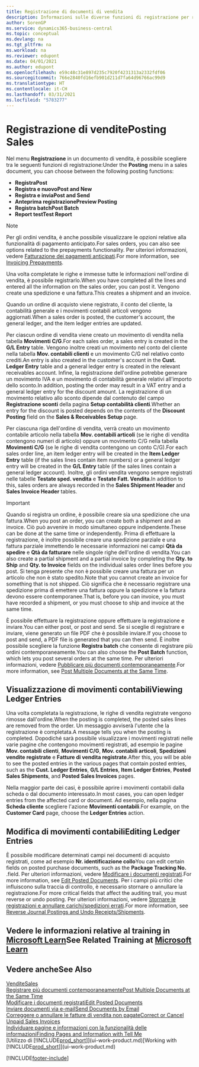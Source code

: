 ```yaml
---
title: Registrazione di documenti di vendita
description: Informazioni sulle diverse funzioni di registrazione per registrare documenti di vendita e sul modo in cui aggiornare documenti registrati.
author: SorenGP
ms.service: dynamics365-business-central
ms.topic: conceptual
ms.devlang: na
ms.tgt_pltfrm: na
ms.workload: na
ms.reviewer: edupont
ms.date: 04/01/2021
ms.author: edupont
ms.openlocfilehash: e59c48c31e897d235c7920f4231313a2332fdf06
ms.sourcegitcommit: 766e2840fd16efb901d211d7fa64d96766ac99d9
ms.translationtype: HT
ms.contentlocale: it-CH
ms.lasthandoff: 03/31/2021
ms.locfileid: "5783277"
---
```

# <a name="posting-sales"></a><span data-ttu-id="4f3c9-103">Registrazione di vendite</span><span class="sxs-lookup"><span data-stu-id="4f3c9-103">Posting Sales</span></span>

<span data-ttu-id="4f3c9-104">Nel menu **Registrazione** in un documento di vendita, è possibile scegliere tra le seguenti funzioni di registrazione:</span><span class="sxs-lookup"><span data-stu-id="4f3c9-104">Under the **Posting** menu in a sales document, you can choose between the following posting functions:</span></span>

* <span data-ttu-id="4f3c9-105">**Registra**</span><span class="sxs-lookup"><span data-stu-id="4f3c9-105">**Post**</span></span>
* <span data-ttu-id="4f3c9-106">**Registra e nuovo**</span><span class="sxs-lookup"><span data-stu-id="4f3c9-106">**Post and New**</span></span>
* <span data-ttu-id="4f3c9-107">**Registra e invia**</span><span class="sxs-lookup"><span data-stu-id="4f3c9-107">**Post and Send**</span></span>
* <span data-ttu-id="4f3c9-108">**Anteprima registrazione**</span><span class="sxs-lookup"><span data-stu-id="4f3c9-108">**Preview Posting**</span></span>
* <span data-ttu-id="4f3c9-109">**Registra batch**</span><span class="sxs-lookup"><span data-stu-id="4f3c9-109">**Post Batch**</span></span>
* <span data-ttu-id="4f3c9-110">**Report test**</span><span class="sxs-lookup"><span data-stu-id="4f3c9-110">**Test Report**</span></span>

> [!NOTE]
> <span data-ttu-id="4f3c9-111">Per gli ordini vendita, è anche possibile visualizzare le opzioni relative alla funzionalità di pagamento anticipato.</span><span class="sxs-lookup"><span data-stu-id="4f3c9-111">For sales orders, you can also see options related to the prepayments functionality.</span></span> <span data-ttu-id="4f3c9-112">Per ulteriori informazioni, vedere [Fatturazione dei pagamenti anticipati](finance-invoice-prepayments.md).</span><span class="sxs-lookup"><span data-stu-id="4f3c9-112">For more information, see [Invoicing Prepayments](finance-invoice-prepayments.md).</span></span>

<span data-ttu-id="4f3c9-113">Una volta completate le righe e immesse tutte le informazioni nell'ordine di vendita, è possibile registrarlo.</span><span class="sxs-lookup"><span data-stu-id="4f3c9-113">When you have completed all the lines and entered all the information on the sales order, you can post it.</span></span> <span data-ttu-id="4f3c9-114">Vengono create una spedizione e una fattura.</span><span class="sxs-lookup"><span data-stu-id="4f3c9-114">This creates a shipment and an invoice.</span></span>

<span data-ttu-id="4f3c9-115">Quando un ordine di acquisto viene registrato, il conto del cliente, la contabilità generale e i movimenti contabili articoli vengono aggiornati.</span><span class="sxs-lookup"><span data-stu-id="4f3c9-115">When a sales order is posted, the customer's account, the general ledger, and the item ledger entries are updated.</span></span>

<span data-ttu-id="4f3c9-116">Per ciascun ordine di vendita viene creato un movimento di vendita nella tabella **Movimenti C/G**.</span><span class="sxs-lookup"><span data-stu-id="4f3c9-116">For each sales order, a sales entry is created in the **G/L Entry** table.</span></span> <span data-ttu-id="4f3c9-117">Vengono inoltre creati un movimento nel conto del cliente nella tabella **Mov. contabili clienti** e un movimento C/G nel relativo conto crediti.</span><span class="sxs-lookup"><span data-stu-id="4f3c9-117">An entry is also created in the customer's account in the **Cust. Ledger Entry** table and a general ledger entry is created in the relevant receivables account.</span></span> <span data-ttu-id="4f3c9-118">Infine, la registrazione dell'ordine potrebbe generare un movimento IVA e un movimento di contabilità generale relativi all'importo dello sconto.</span><span class="sxs-lookup"><span data-stu-id="4f3c9-118">In addition, posting the order may result in a VAT entry and a general ledger entry for the discount amount.</span></span> <span data-ttu-id="4f3c9-119">La registrazione di un movimento relativo allo sconto dipende dal contenuto del campo **Registrazione sconti** della pagina **Setup contabilità clienti**.</span><span class="sxs-lookup"><span data-stu-id="4f3c9-119">Whether an entry for the discount is posted depends on the contents of the **Discount Posting** field on the **Sales & Receivables Setup** page.</span></span>

<span data-ttu-id="4f3c9-120">Per ciascuna riga dell'ordine di vendita, verrà creato un movimento contabile articolo nella tabella **Mov. contabili articoli** (se le righe di vendita contengono numeri di articolo) oppure un movimento C/G nella tabella **Movimenti C/G** (se le righe di vendita contengono un conto C/G).</span><span class="sxs-lookup"><span data-stu-id="4f3c9-120">For each sales order line, an item ledger entry will be created in the **Item Ledger Entry** table (if the sales lines contain item numbers) or a general ledger entry will be created in the **G/L Entry** table (if the sales lines contain a general ledger account).</span></span> <span data-ttu-id="4f3c9-121">Inoltre, gli ordini vendita vengono sempre registrati nelle tabelle **Testate sped. vendita** e **Testate Fatt. Vendita**.</span><span class="sxs-lookup"><span data-stu-id="4f3c9-121">In addition to this, sales orders are always recorded in the **Sales Shipment Header** and **Sales Invoice Header** tables.</span></span>

> [!IMPORTANT]  
> <span data-ttu-id="4f3c9-122">Quando si registra un ordine, è possibile creare sia una spedizione che una fattura.</span><span class="sxs-lookup"><span data-stu-id="4f3c9-122">When you post an order, you can create both a shipment and an invoice.</span></span> <span data-ttu-id="4f3c9-123">Ciò può avvenire in modo simultaneo oppure indipendente.</span><span class="sxs-lookup"><span data-stu-id="4f3c9-123">These can be done at the same time or independently.</span></span> <span data-ttu-id="4f3c9-124">Prima di effettuare la registrazione, è inoltre possibile creare una spedizione parziale e una fattura parziale immettendo le necessarie informazioni nei campi **Qtà da spedire** e **Qtà da fatturare** nelle singole righe dell'ordine di vendita.</span><span class="sxs-lookup"><span data-stu-id="4f3c9-124">You can also create a partial shipment and a partial invoice by completing the **Qty. to Ship** and **Qty. to Invoice** fields on the individual sales order lines before you post.</span></span> <span data-ttu-id="4f3c9-125">Si tenga presente che non è possibile creare una fattura per un articolo che non è stato spedito.</span><span class="sxs-lookup"><span data-stu-id="4f3c9-125">Note that you cannot create an invoice for something that is not shipped.</span></span> <span data-ttu-id="4f3c9-126">Ciò significa che è necessario registrare una spedizione prima di emettere una fattura oppure la spedizione e la fattura devono essere contemporanee.</span><span class="sxs-lookup"><span data-stu-id="4f3c9-126">That is, before you can invoice, you must have recorded a shipment, or you must choose to ship and invoice at the same time.</span></span>

<span data-ttu-id="4f3c9-127">È possibile effettuare la registrazione oppure effettuare la registrazione e inviare.</span><span class="sxs-lookup"><span data-stu-id="4f3c9-127">You can either post, or post and send.</span></span> <span data-ttu-id="4f3c9-128">Se si sceglie di registrare e inviare, viene generato un file PDF che è possibile inviare.</span><span class="sxs-lookup"><span data-stu-id="4f3c9-128">If you choose to post and send, a PDF file is generated that you can then send.</span></span> <span data-ttu-id="4f3c9-129">È inoltre possibile scegliere la funzione **Registra batch** che consente di registrare più ordini contemporaneamente.</span><span class="sxs-lookup"><span data-stu-id="4f3c9-129">You can also choose the **Post Batch** function, which lets you post several orders at the same time.</span></span> <span data-ttu-id="4f3c9-130">Per ulteriori informazioni, vedere [Pubblicare più documenti contemporaneamente](ui-batch-posting.md).</span><span class="sxs-lookup"><span data-stu-id="4f3c9-130">For more information, see [Post Multiple Documents at the Same Time](ui-batch-posting.md).</span></span>

## <a name="viewing-ledger-entries"></a><span data-ttu-id="4f3c9-131">Visualizzazione di movimenti contabili</span><span class="sxs-lookup"><span data-stu-id="4f3c9-131">Viewing Ledger Entries</span></span>

<span data-ttu-id="4f3c9-132">Una volta completata la registrazione, le righe di vendita registrate vengono rimosse dall'ordine.</span><span class="sxs-lookup"><span data-stu-id="4f3c9-132">When the posting is completed, the posted sales lines are removed from the order.</span></span> <span data-ttu-id="4f3c9-133">Un messaggio avviserà l'utente che la registrazione è completata.</span><span class="sxs-lookup"><span data-stu-id="4f3c9-133">A message tells you when the posting is completed.</span></span> <span data-ttu-id="4f3c9-134">Dopodiché sarà possibile visualizzare i movimenti registrati nelle varie pagine che contengono movimenti registrati, ad esempio le pagine **Mov. contabili clienti**, **Movimenti C/G**, **Mov. contabili articoli**, **Spedizioni vendite registrate** e **Fatture di vendita registrate**.</span><span class="sxs-lookup"><span data-stu-id="4f3c9-134">After this, you will be able to see the posted entries in the various pages that contain posted entries, such as the **Cust. Ledger Entries**, **G/L Entries**, **Item Ledger Entries**, **Posted Sales Shipments**, and **Posted Sales Invoices** pages.</span></span>  

<span data-ttu-id="4f3c9-135">Nella maggior parte dei casi, è possibile aprire i movimenti contabili dalla scheda o dal documento interessato.</span><span class="sxs-lookup"><span data-stu-id="4f3c9-135">In most cases, you can open ledger entries from the affected card or document.</span></span> <span data-ttu-id="4f3c9-136">Ad esempio, nella pagina **Scheda cliente** scegliere l'azione **Movimenti contabili**.</span><span class="sxs-lookup"><span data-stu-id="4f3c9-136">For example, on the **Customer Card** page, choose the **Ledger Entries** action.</span></span>

## <a name="editing-ledger-entries"></a><span data-ttu-id="4f3c9-137">Modifica di movimenti contabili</span><span class="sxs-lookup"><span data-stu-id="4f3c9-137">Editing Ledger Entries</span></span>

<span data-ttu-id="4f3c9-138">È possibile modificare determinati campi nei documenti di acquisto registrati, come ad esempio **Nr. identificazione collo**</span><span class="sxs-lookup"><span data-stu-id="4f3c9-138">You can edit certain fields on posted purchase documents, such as the **Package Tracking No.**</span></span> <span data-ttu-id="4f3c9-139">.</span><span class="sxs-lookup"><span data-stu-id="4f3c9-139">field.</span></span> <span data-ttu-id="4f3c9-140">Per ulteriori informazioni, vedere [Modificare i documenti registrati](across-edit-posted-document.md).</span><span class="sxs-lookup"><span data-stu-id="4f3c9-140">For more information, see [Edit Posted Documents](across-edit-posted-document.md).</span></span> <span data-ttu-id="4f3c9-141">Per i campi più critici che influiscono sulla traccia di controllo, è necessario stornare o annullare la registrazione.</span><span class="sxs-lookup"><span data-stu-id="4f3c9-141">For more critical fields that affect the auditing trail, you must reverse or undo posting.</span></span> <span data-ttu-id="4f3c9-142">Per ulteriori informazioni, vedere [Stornare le registrazioni e annullare carichi/spedizioni errati](finance-how-reverse-journal-posting.md).</span><span class="sxs-lookup"><span data-stu-id="4f3c9-142">For more information, see [Reverse Journal Postings and Undo Receipts/Shipments](finance-how-reverse-journal-posting.md).</span></span>

## <a name="see-related-training-at-microsoft-learn"></a><span data-ttu-id="4f3c9-143">Vedere le informazioni relative al training in [Microsoft Learn](/learn/modules/ship-invoice-items-dynamics-365-business-central/index)</span><span class="sxs-lookup"><span data-stu-id="4f3c9-143">See Related Training at [Microsoft Learn](/learn/modules/ship-invoice-items-dynamics-365-business-central/index)</span></span>

## <a name="see-also"></a><span data-ttu-id="4f3c9-144">Vedere anche</span><span class="sxs-lookup"><span data-stu-id="4f3c9-144">See Also</span></span>

[<span data-ttu-id="4f3c9-145">Vendite</span><span class="sxs-lookup"><span data-stu-id="4f3c9-145">Sales</span></span>](sales-manage-sales.md)  
[<span data-ttu-id="4f3c9-146">Registrare più documenti contemporaneamente</span><span class="sxs-lookup"><span data-stu-id="4f3c9-146">Post Multiple Documents at the Same Time</span></span>](ui-batch-posting.md)  
[<span data-ttu-id="4f3c9-147">Modificare i documenti registrati</span><span class="sxs-lookup"><span data-stu-id="4f3c9-147">Edit Posted Documents</span></span>](across-edit-posted-document.md)  
[<span data-ttu-id="4f3c9-148">Inviare documenti via e-mail</span><span class="sxs-lookup"><span data-stu-id="4f3c9-148">Send Documents by Email</span></span>](ui-how-send-documents-email.md)  
[<span data-ttu-id="4f3c9-149">Correggere o annullare le fatture di vendita non pagate</span><span class="sxs-lookup"><span data-stu-id="4f3c9-149">Correct or Cancel Unpaid Sales Invoices</span></span>](sales-how-correct-cancel-sales-invoice.md)  
[<span data-ttu-id="4f3c9-150">Individuare pagine e informazioni con la funzionalità delle informazioni</span><span class="sxs-lookup"><span data-stu-id="4f3c9-150">Finding Pages and Information with Tell Me</span></span>](ui-search.md)  
<span data-ttu-id="4f3c9-151">[Utilizzo di [!INCLUDE[prod_short](includes/prod_short.md)]](ui-work-product.md)</span><span class="sxs-lookup"><span data-stu-id="4f3c9-151">[Working with [!INCLUDE[prod_short](includes/prod_short.md)]](ui-work-product.md)</span></span>

[!INCLUDE[footer-include](includes/footer-banner.md)]  
